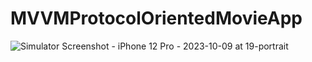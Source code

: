 # MVVMProtocolOrientedMovieApp
![Simulator Screenshot - iPhone 12 Pro - 2023-10-09 at 19-portrait](https://github.com/Skywalkerkan/MVVMProtocolOrientedMovieApp/assets/117943189/f947ba25-5f47-4d8f-8a3a-2ff85e33f621)
